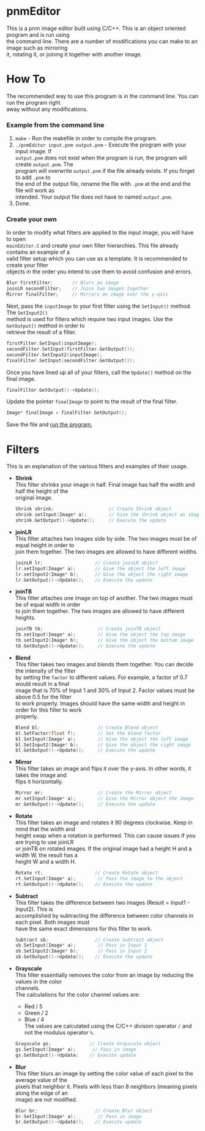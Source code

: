 # pnmEditor  

This is a pnm image editor built using C/C++. This is an object oriented program and is run using  
the command line. There are a number of modifications you can make to an image such as mirroring  
it, rotating it, or joining it together with another image.  

# How To  

The recommended way to use this program is in the command line. You can run the program right  
away without any modifications.  
### <a name="example"></a> Example from the command line  
1. `make` - Run the makefile in order to compile the program.  
2. `./pnmEditor input.pnm output.pnm` - Execute the program with your input image. If  
`output.pnm` does not exist when the program is run, the program will create `output.pnm`. The  
program will overwrite `output.pnm` if the file already exists. If you forget to add `.pnm` to  
the end of the output file, rename the file with `.pnm` at the end and the file will work as  
intended. Your output file does not have to named `output.pnm`.  
3. Done.  

### Create your own  
In order to modify what filters are applied to the input image, you will have to open  
`mainEditor.C` and create your own filter hierarchies. This file already contains an example of a  
valid filter setup which you can use as a template. It is recommended to create your filter  
objects in the order you intend to use them to avoid confusion and errors.  
```C++
Blur firstFilter;       // Blurs an image
joinLR secondFilter;    // Joins two images together
Mirror finalFilter;     // Mirrors an image over the y-axis
```  
Next, pass the `inputImage` to your first filter using the `SetInput()` method. The `SetInput2()`  
method is used for filters which require two input images. Use the `GetOutput()` method in order to  
retrieve the result of a filter.  
```C++
firstFilter.SetInput(inputImage);
secondFilter.SetInput(firstFilter.GetOutput());
secondFilter.SetInput2(inputImage);
finalFilter.SetInput(secondFilter.GetOutput());
```  
Once you have lined up all of your filters, call the `Update()` method on the final image.  
```C++
finalFilter.GetOutput()->Update();
```  
Update the pointer `finalImage` to point to the result of the final filter.  
``` C++
Image* finalImage = finalFilter.GetOutput();
```
Save the file and [run the program.](#example)  
# Filters  
This is an explanation of the various filters and examples of their usage.  

* <b>Shrink</b>  
This filter shrinks your image in half. Final image has half the width and half the height of the  
original image.    
    ```C++  
    Shrink shrink;                    // Create Shrink object
    shrink.setInput(Image* a);        // Give the shrink object an image to shrink
    shrink.GetOutput()->Update();     // Execute the update
    ```  

* <b>joinLR</b>  
This filter attaches two images side by side. The two images must be of equal height in order to  
join them together. The two images are allowed to have different widths.  
    ```C++
    joinLR lr;                   // Create joinLR object
    lr.setInput(Image* a);       // Give the object the left image
	lr.setInput2(Image* b);      // Give the object the right image
	lr.GetOutput()->Update();    // Execute the update
    ```  

* <b>joinTB</b>  
This filter attaches one image on top of another. The two images must be of equal width in order  
to join them together. The two images are allowed to have different heights.  
    ```C++
    joinTB tb;                    // Create joinTB object
    tb.setInput(Image* a);        // Give the object the top image
    tb.setInput2(Image* b);       // Give the object the bottom image
    tb.GetOutput()->Update();     // Execute the update
    ```  

* <b>Blend</b>  
This filter takes two images and blends them together. You can decide the intensity of the filter  
by setting the `factor` to different values. For example, a factor of 0.7 would result in a final  
image that is 70% of Input 1 and 30% of Input 2. Factor values must be above 0.5 for the filter  
to work properly. Images should have the same width and height in order for this filter to work  
properly.
    ```C++
    Blend bl;                     // Create Blend object
    bl.SetFactor(float f);        // Set the blend factor
    bl.SetInput(Image* a);        // Give the object the left image
    bl.SetInput2(Image* b);       // Give the object the right image
    bl.GetOutput()->Update();     // Execute the update
    ```  

* <b>Mirror</b>  
This filter takes an image and flips it over the y-axis. In other words, it takes the image and  
flips it horizontally. 
    ```C++
    Mirror mr;                    // Create the Mirror object
    mr.setInput(Image* a);        // Give the Mirror object the image
    mr.GetOutput()->Update();     // Execute the update
    ```  

* <b>Rotate</b>  
This filter takes an image and rotates it 90 degrees clockwise. Keep in mind that the width and  
height swap when a rotation is performed. This can cause issues if you are trying to use joinLR  
or joinTB on rotated images. If the original image had a height H and a width W, the result has a  
height W and a width H.  
    ```C++
    Rotate rt;                   // Create Rotate object
	rt.SetInput(Image* a);        // Pass the image to the object
	rt.GetOutput()->Update();    // Execute the update
    ```  

* <b>Subtract</b>  
This filter takes the difference between two images (Result = Input1 - Input2). This is  
accomplished by subtracting the difference between color channels in each pixel. Both images must  
have the same exact dimensions for this filter to work.  
    ```C++
    Subtract sb;                 // Create Subtract object
    sb.SetInput(Image* a);        // Pass in Input 1
    sb.SetInput2(Image* b);       // Pass in Input 2
    sb.GetOutput()->Update();    // Execute the update
    ```  

* <b>Grayscale</b>  
This filter essentially removes the color from an image by reducing the values in the color  
channels.  
The calculations for the color channel values are:  
    - Red / 5
    - Green / 2
    - Blue / 4  
The values are calculated using the C/C++ division operator `/` and not the modulus operator `%`.  
    ```C++
    Grayscale gs;              // Create Grayscale object
    gs.SetInput(Image* a);      // Pass in image
    gs.GetOutput()->Update;    // Execute update
    ```  

* <b>Blur</b>  
This filter blurs an image by setting the color value of each pixel to the average value of the  
pixels that neighbor it. Pixels with less than 8 neighbors (meaning pixels along the edge of an  
image) are not modified.  
    ```C++
    Blur br;                     // Create Blur object
    br.SetInput(Image* a);        // Pass in image
    br.GetOutput()->Update();    // Execute update
    ```  


